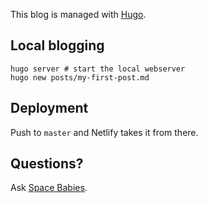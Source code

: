 This blog is managed with [Hugo](https://gohugo.com).

## Local blogging

``` shell
hugo server # start the local webserver
hugo new posts/my-first-post.md
```

## Deployment

Push to `master` and Netlify takes it from there.

## Questions?

Ask [Space Babies](https://www.spacebabies.nl/).

